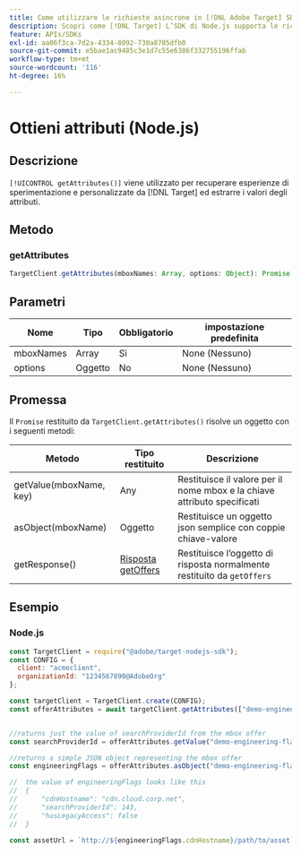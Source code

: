 ```yaml
---
title: Come utilizzare le richieste asincrone in [!DNL Adobe Target] SDK di Node.js
description: Scopri come [!DNL Target] L’SDK di Node.js supporta le richieste asincrone, che possono ridurre a zero il tempo di destinazione effettivo.
feature: APIs/SDKs
exl-id: aa06f3ca-7d2a-4334-8092-730a8705dfb0
source-git-commit: e5bae1ac9485c3e1d7c55e6386f332755196ffab
workflow-type: tm+mt
source-wordcount: '116'
ht-degree: 16%

---
```


# Ottieni attributi (Node.js)

## Descrizione

`[!UICONTROL getAttributes()]` viene utilizzato per recuperare esperienze di sperimentazione e personalizzate da [!DNL Target] ed estrarre i valori degli attributi.

## Metodo

### getAttributes

```js {line-numbers="true"}
TargetClient.getAttributes(mboxNames: Array, options: Object): Promise
```

## Parametri

| Nome | Tipo | Obbligatorio | impostazione predefinita |
| --- | --- | --- |--- |
| mboxNames | Array | Sì | None (Nessuno) |
| options | Oggetto | No | None (Nessuno) |

## Promessa

Il `Promise` restituito da `TargetClient.getAttributes()` risolve un oggetto con i seguenti metodi:

| Metodo | Tipo restituito | Descrizione |
| --- | --- | --- |
| getValue(mboxName, key) | Any | Restituisce il valore per il nome mbox e la chiave attributo specificati |
| asObject(mboxName) | Oggetto | Restituisce un oggetto json semplice con coppie chiave-valore |
| getResponse() | [Risposta getOffers](https://github.com/jasonwaters/target-nodejs-sdk#targetclientgetoffers) | Restituisce l’oggetto di risposta normalmente restituito da `getOffers` |

## Esempio

### Node.js

```js {line-numbers="true"}
const TargetClient = require("@adobe/target-nodejs-sdk");
const CONFIG = {
  client: "acmeclient",
  organizationId: "1234567890@AdobeOrg"
};

const targetClient = TargetClient.create(CONFIG);
const offerAttributes = await targetClient.getAttributes(["demo-engineering-flags"]);


//returns just the value of searchProviderId from the mbox offer
const searchProviderId = offerAttributes.getValue("demo-engineering-flags", "searchProviderId");

//returns a simple JSON object representing the mbox offer
const engineeringFlags = offerAttributes.asObject("demo-engineering-flags");

//  the value of engineeringFlags looks like this
//  {
//      "cdnHostname": "cdn.cloud.corp.net",
//      "searchProviderId": 143,
//      "hasLegacyAccess": false
//  }

const assetUrl = `http://${engineeringFlags.cdnHostname}/path/to/asset`;
```
